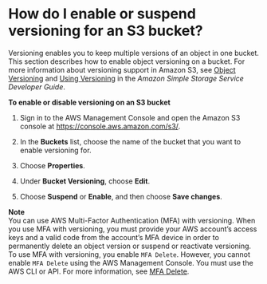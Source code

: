 # How do I enable or suspend versioning for an S3 bucket?<a name="enable-versioning"></a>

Versioning enables you to keep multiple versions of an object in one bucket\. This section describes how to enable object versioning on a bucket\. For more information about versioning support in Amazon S3, see [Object Versioning](https://docs.aws.amazon.com/AmazonS3/latest/dev/ObjectVersioning.html) and [Using Versioning](https://docs.aws.amazon.com/AmazonS3/latest/dev/Versioning.html) in the *Amazon Simple Storage Service Developer Guide*\.

**To enable or disable versioning on an S3 bucket**

1. Sign in to the AWS Management Console and open the Amazon S3 console at [https://console\.aws\.amazon\.com/s3/](https://console.aws.amazon.com/s3/)\.

1. In the **Buckets** list, choose the name of the bucket that you want to enable versioning for\.

1. Choose **Properties**\.

1. Under **Bucket Versioning**, choose **Edit**\.

1. Choose **Suspend** or **Enable**, and then choose **Save changes**\.

**Note**  
You can use AWS Multi\-Factor Authentication \(MFA\) with versioning\. When you use MFA with versioning, you must provide your AWS account’s access keys and a valid code from the account’s MFA device in order to permanently delete an object version or suspend or reactivate versioning\. To use MFA with versioning, you enable `MFA Delete`\. However, you cannot enable `MFA Delete` using the AWS Management Console\. You must use the AWS CLI or API\. For more information, see [MFA Delete](https://docs.aws.amazon.com/AmazonS3/latest/dev/Versioning.html#MultiFactorAuthenticationDelete)\.